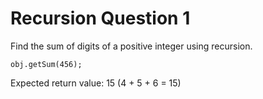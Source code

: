 # Recursion Question 1

Find the sum of digits of a positive integer using recursion.

`obj.getSum(456);` 

Expected return value: 15 (4 + 5 + 6 = 15)